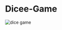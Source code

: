 ﻿# Dicee-Game
![dice game](https://user-images.githubusercontent.com/116573908/223383202-028e0b7f-5039-4a18-8a32-31c1598ba596.png)
